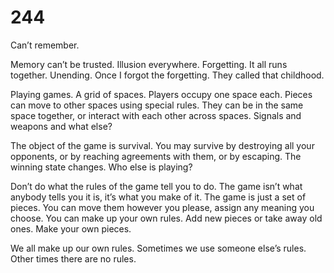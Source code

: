 # 244

Can’t remember. 

Memory can’t be trusted. Illusion everywhere. Forgetting. It all runs together. Unending. Once I forgot the forgetting. They called that childhood.

Playing games. A grid of spaces. Players occupy one space each. Pieces can move to other spaces using special rules. They can be in the same space together, or interact with each other across spaces. Signals and weapons and what else?

The object of the game is survival. You may survive by destroying all your opponents, or by reaching agreements with them, or by escaping. The winning state changes. Who else is playing? 

Don’t do what the rules of the game tell you to do. The game isn’t what anybody tells you it is, it’s what you make of it. The game is just a set of pieces. You can move them however you please, assign any meaning you choose. You can make up your own rules. Add new pieces or take away old ones. Make your own pieces.

We all make up our own rules. Sometimes we use someone else’s rules. Other times there are no rules.